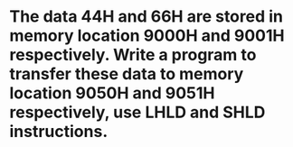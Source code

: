 # The data 44H and 66H are stored in memory location 9000H and 9001H respectively. Write a program to transfer these data to memory location 9050H and 9051H respectively, use LHLD and SHLD instructions. 
